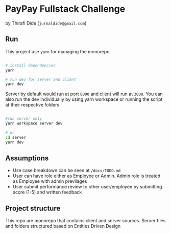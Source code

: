# PayPay Fullstack Challenge

by Thirafi Dide (`jurnaldide@gmail.com`)

## Run

This project use `yarn` for managing the monorepo.

```bash

# install dependencies
yarn

# run dev for server and client
yarn dev
```

Server by default would run at port `8000` and client will run at `3000`. You can also run the dev individually by using yarn workspace or running the script at their respective folders

```bash

#run server only
yarn workspace server dev

# or
cd server
yarn dev
```

## Assumptions

- Use case breakdown can be seen at `/docs/TODO.md`
- User can have role either as Employee or Admin. Admin role is treated as Employee with admin previlages
- User submit performance review to other user/employee by submitting score (1-5) and written feedback

## Project structure

This repo are monorepo that contains client and server sources. Server files and folders structured based on Entities Driven Design
